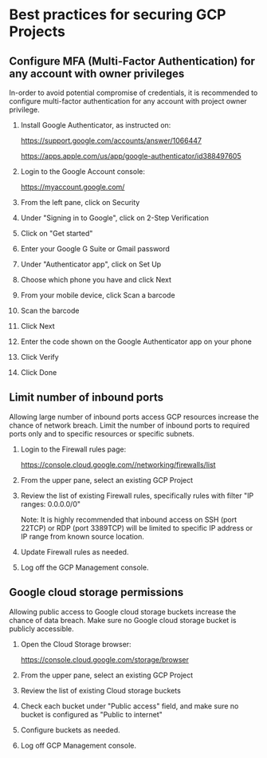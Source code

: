 # Best practices for securing GCP Projects

## Configure MFA (Multi-Factor Authentication) for any account with owner privileges

In-order to avoid potential compromise of credentials, it is recommended to configure multi-factor authentication for any account with project owner privilege.

1. Install Google Authenticator, as instructed on:

   https://support.google.com/accounts/answer/1066447

   https://apps.apple.com/us/app/google-authenticator/id388497605

2. Login to the Google Account console:

   https://myaccount.google.com/

3. From the left pane, click on Security

4. Under "Signing in to Google", click on 2-Step Verification

5. Click on "Get started"

6. Enter your Google G Suite or Gmail password

7. Under "Authenticator app", click on Set Up

8. Choose which phone you have and click Next

9. From your mobile device, click Scan a barcode

10. Scan the barcode

11. Click Next

12. Enter the code shown on the Google Authenticator app on your phone

13. Click Verify

14. Click Done



## Limit number of inbound ports

Allowing large number of inbound ports access GCP resources increase the chance of network breach. Limit the number of inbound ports to required ports only and to specific resources or specific subnets.

1. Login to the Firewall rules page:

   https://console.cloud.google.com//networking/firewalls/list

2. From the upper pane, select an existing GCP Project

3. Review the list of existing Firewall rules, specifically rules with filter "IP ranges: 0.0.0.0/0"

   Note: It is highly recommended that inbound access on SSH (port 22TCP) or RDP (port 3389TCP) will be limited to specific IP address or IP range from known source location.

4. Update Firewall rules as needed.

5. Log off the GCP Management console.



## Google cloud storage permissions

Allowing public access to Google cloud storage buckets increase the chance of data breach. Make sure no Google cloud storage bucket is publicly accessible.

1. Open the Cloud Storage browser:

   https://console.cloud.google.com/storage/browser

2. From the upper pane, select an existing GCP Project

3. Review the list of existing Cloud storage buckets

4. Check each bucket under "Public access" field, and make sure no bucket is configured as "Public to internet"

5. Configure buckets as needed.

6. Log off GCP Management console.